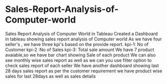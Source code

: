 # Sales-Report-Analysis-of-Computer-world
Sales Report Analysis of Computer World in Tableau
Created a Dashboard in tableau showing sales report analysis of Computer world
As we have four seller's , we have three kpi's based on the provide report.
kpi-1: No of Customer
kpi-2 :No of Sales
kpi-3: Total sale amount
We have 7 product avaiable,so we have bar chart showing Sale of each product
We can also see monthly wise sales report as well as
we  can you use filter option to check sales report of each seller 
We have another dashboard showing last 28 days sales report as per the customer requirement 
we have product wise sales for last 28days as well as sales details
